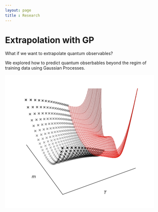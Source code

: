 ```yaml
---
layout: page
title : Research
---
```

# Extrapolation with GP
What if we want to extrapolate quantum observables?

We explored how to predict quantum obserbables beyond the regim of training data using Gaussian Processes.

[![Extrapolation of quantum observables](assets/img/spin_extrapolation_prl.png)](https://github.com/RodrigoAVargasHdz/rodrigoavargashdz.github.io/blob/master/aboutme.md)
